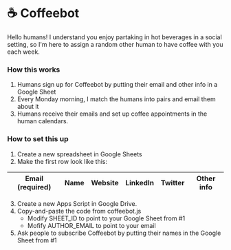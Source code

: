 # ☕️ Coffeebot

Hello humans! I understand you enjoy partaking in hot beverages in a social setting, so I'm here to assign a random other human to have coffee with you each week.

### How this works

1. Humans sign up for Coffeebot by putting their email and other info in a Google Sheet
2. Every Monday morning, I match the humans into pairs and email them about it
3. Humans receive their emails and set up coffee appointments in the human calendars.

### How to set this up

1. Create a new spreadsheet in Google Sheets
2. Make the first row look like this:

| Email (required) | Name | Website | LinkedIn | Twitter | Other info |
|------------------|------|---------|----------|---------|------------|

   
3. Create a new Apps Script in Google Drive.
4. Copy-and-paste the code from coffeebot.js
   - Modify SHEET_ID to point to your Google Sheet from #1
   - Mofify AUTHOR_EMAIL to point to your email
5. Ask people to subscribe Coffeebot by putting their names in the Google Sheet from #1
